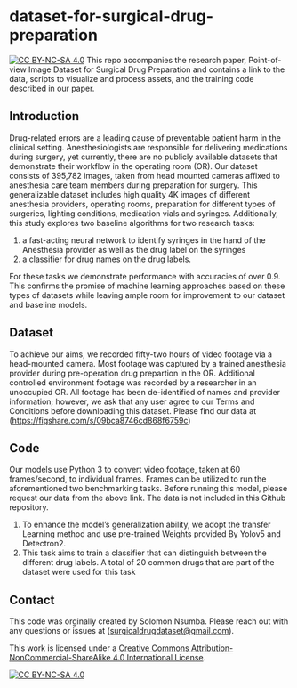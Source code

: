 # dataset-for-surgical-drug-preparation
[![CC BY-NC-SA 4.0][cc-by-nc-sa-shield]][cc-by-nc-sa]
This repo accompanies the research paper, Point-of-view Image Dataset for Surgical Drug Preparation and contains a link to the data, scripts to visualize and process assets, and the training code described in our paper.

## Introduction
Drug-related errors are a leading cause of preventable patient harm in the clinical setting. Anesthesiologists are responsible for delivering medications during surgery, yet currently, there are no publicly available datasets that demonstrate their workflow in the operating room (OR). Our dataset consists of 395,782 images, taken from head mounted cameras affixed to anesthesia care team members during preparation for surgery. This generalizable dataset includes high quality 4K images of different anesthesia providers, operating rooms, preparation for different types of surgeries, lighting conditions, medication vials and syringes. Additionally, this study explores two baseline algorithms for two research tasks: 

1) a fast-acting neural network to identify syringes in the hand of the Anesthesia provider as well as the drug label on the syringes
2) a classifier for drug names on the drug labels. 

For these tasks we demonstrate performance with accuracies of over 0.9. This confirms the promise of machine learning approaches based on these types of datasets while leaving ample room for improvement to our dataset and baseline models.

## Dataset
To achieve our aims, we recorded fifty-two hours of video footage via a head-mounted camera. Most footage was captured by a trained anesthesia provider during pre-operation drug prepartion in the OR. Additional controlled environment footage was recorded by a researcher in an unoccupied OR. All footage has been de-identified of names and provider information; however, we ask that any user agree to our Terms and Conditions before downloading this dataset. Please find our data at (https://figshare.com/s/09bca8746cd868f6759c)


## Code
Our models use Python 3 to convert video footage, taken at 60 frames/second, to individual frames. Frames can be utilized to run the aforementioned two benchmarking tasks. 
Before running this model, please request our data from the above link. The data is not included in this Github repository. 

1) To enhance the model’s generalization ability, we adopt the transfer Learning method and use pre-trained Weights provided By Yolov5 and Detectron2. 
2) This task aims to train a classifier that can distinguish between the different drug labels. A total of 20 common drugs that are part of the dataset were used for this task

## Contact

This code was orginally created by Solomon Nsumba. Please reach out with any questions or issues at (surgicaldrugdataset@gmail.com).


This work is licensed under a
[Creative Commons Attribution-NonCommercial-ShareAlike 4.0 International License][cc-by-nc-sa].

[![CC BY-NC-SA 4.0][cc-by-nc-sa-image]][cc-by-nc-sa]

[cc-by-nc-sa]: http://creativecommons.org/licenses/by-nc-sa/4.0/
[cc-by-nc-sa-image]: https://licensebuttons.net/l/by-nc-sa/4.0/88x31.png
[cc-by-nc-sa-shield]: https://img.shields.io/badge/License-CC%20BY--NC--SA%204.0-lightgrey.svg
